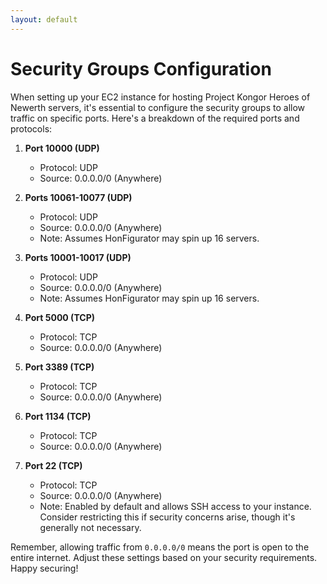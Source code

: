 ```yaml
---
layout: default
---
```


# Security Groups Configuration

When setting up your EC2 instance for hosting Project Kongor Heroes of Newerth servers, it's essential to configure the security groups to allow traffic on specific ports. Here's a breakdown of the required ports and protocols:

1. **Port 10000 (UDP)**
   - Protocol: UDP
   - Source: 0.0.0.0/0 (Anywhere)

2. **Ports 10061-10077 (UDP)**
   - Protocol: UDP
   - Source: 0.0.0.0/0 (Anywhere)
   - Note: Assumes HonFigurator may spin up 16 servers.

3. **Ports 10001-10017 (UDP)**
   - Protocol: UDP
   - Source: 0.0.0.0/0 (Anywhere)
   - Note: Assumes HonFigurator may spin up 16 servers.

4. **Port 5000 (TCP)**
   - Protocol: TCP
   - Source: 0.0.0.0/0 (Anywhere)

5. **Port 3389 (TCP)**
   - Protocol: TCP
   - Source: 0.0.0.0/0 (Anywhere)

6. **Port 1134 (TCP)**
   - Protocol: TCP
   - Source: 0.0.0.0/0 (Anywhere)

7. **Port 22 (TCP)**
   - Protocol: TCP
   - Source: 0.0.0.0/0 (Anywhere)
   - Note: Enabled by default and allows SSH access to your instance. Consider restricting this if security concerns arise, though it's generally not necessary.

Remember, allowing traffic from `0.0.0.0/0` means the port is open to the entire internet. Adjust these settings based on your security requirements. Happy securing!
